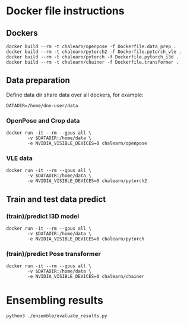 # Docker file instructions

## Dockers

```
docker build --rm -t chalearn/openpose -f Dockerfile.data_prep .
docker build --rm -t chalearn/pytorch2 -f Dockerfile.pytorch_vle .
docker build --rm -t chalearn/pytorch -f Dockerfile.pytorch_i3d .
docker build --rm -t chalearn/chainer -f Dockerfile.transformer .
```

## Data preparation

Define data dir share data over all dockers, for example: 
```
DATADIR=/home/dnn-user/data
```

### OpenPose and Crop data
```
docker run -it --rm --gpus all \
		-v $DATADIR:/home/data \
		-e NVIDIA_VISIBLE_DEVICES=0 chalearn/openpose
```
### VLE data
```
docker run -it --rm --gpus all \
		-v $DATADIR:/home/data \
		-e NVIDIA_VISIBLE_DEVICES=0 chalearn/pytorch2
```

## Train and test data predict

### (train)/predict I3D model
```
docker run -it --rm --gpus all \
		-v $DATADIR:/home/data \
		-e NVIDIA_VISIBLE_DEVICES=0 chalearn/pytorch
```
### (train)/predict Pose transformer
```
docker run -it --rm --gpus all \
		-v $DATADIR:/home/data \
		-e NVIDIA_VISIBLE_DEVICES=0 chalearn/chainer
```

# Ensembling results
```
python3 ./ensemble/evaluate_results.py
```
